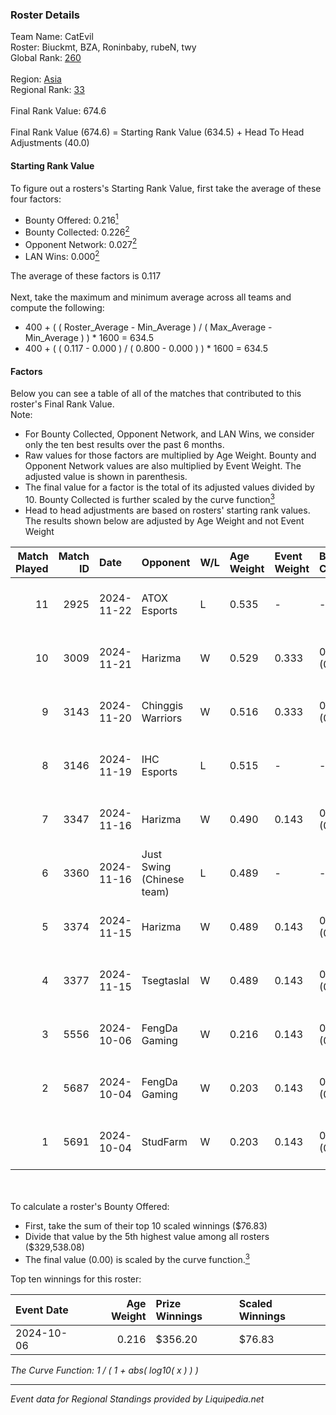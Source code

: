 ### Roster Details<br />
Team Name: CatEvil<br />
Roster: Biuckmt, BZA, Roninbaby, rubeN, twy<br />
Global Rank: [260](../standings_global.md)<br />
<br />
Region: [Asia]( ../standings_asia.md)<br />
Regional Rank: [33]( ../standings_asia.md)<br />
<br />
Final Rank Value:  674.6<br />
<br />
Final Rank Value (674.6) = Starting Rank Value (634.5) + Head To Head Adjustments (40.0)<br />

#### Starting Rank Value<br />
To figure out a rosters's Starting Rank Value, first take the average of these four factors:<br />
- Bounty Offered: 0.216[<sup>1</sup>](#table2)
- Bounty Collected: 0.226[<sup>2</sup>](#table1)
- Opponent Network: 0.027[<sup>2</sup>](#table1)
- LAN Wins: 0.000[<sup>2</sup>](#table1)

The average of these factors is 0.117<br />
<br />
Next, take the maximum and minimum average across all teams and compute the following:<br />
- 400 + ( ( Roster_Average - Min_Average ) / ( Max_Average - Min_Average ) ) * 1600 = 634.5
- 400 + ( ( 0.117 - 0.000 ) / ( 0.800 - 0.000 ) ) * 1600 = 634.5


#### Factors<br />
Below you can see a table of all of the matches that contributed to this roster's Final Rank Value.<br />
Note:<br />

- For Bounty Collected, Opponent Network, and LAN Wins, we consider only the ten best results over the past 6 months.
- Raw values for those factors are multiplied by Age Weight. Bounty and Opponent Network values are also multiplied by Event Weight. The adjusted value is shown in parenthesis.
- The final value for a factor is the total of its adjusted values divided by 10. Bounty Collected is further scaled by the curve function[<sup>3</sup>](#curveFunction)
- Head to head adjustments are based on rosters' starting rank values. The results shown below are adjusted by Age Weight and not Event Weight
<span id="table1"></span><br />


| Match Played | Match ID | Date       | Opponent                  | W/L | Age Weight | Event Weight | Bounty Collected | Opponent Network | LAN Wins  | H2H Adj. | Roster                              |
| -: | -: | :- | :- | :- | :- | :- | :- | :- | :- | -: | :- |
|           11 |     2925 | 2024-11-22 | ATOX Esports              | L   | 0.535      | -            | -                | -                | -         |    -1.40 | Biuckmt, BZA, Roninbaby, rubeN, twy |
|           10 |     3009 | 2024-11-21 | Harizma                   | W   | 0.529      | 0.333        | 0.002 (0.000)    | 0.428 (0.075)    | 0 (0.000) |     9.88 | Biuckmt, BZA, Roninbaby, rubeN, twy |
|            9 |     3143 | 2024-11-20 | Chinggis Warriors         | W   | 0.516      | 0.333        | 0.016 (0.003)    | 0.563 (0.097)    | 0 (0.000) |    12.92 | Biuckmt, BZA, Roninbaby, rubeN, twy |
|            8 |     3146 | 2024-11-19 | IHC Esports               | L   | 0.515      | -            | -                | -                | -         |    -7.27 | Biuckmt, BZA, Roninbaby, rubeN, twy |
|            7 |     3347 | 2024-11-16 | Harizma                   | W   | 0.490      | 0.143        | 0.002 (0.000)    | 0.428 (0.030)    | 0 (0.000) |     9.32 | Biuckmt, BZA, Roninbaby, rubeN, twy |
|            6 |     3360 | 2024-11-16 | Just Swing (Chinese team) | L   | 0.489      | -            | -                | -                | -         |    -6.39 | Biuckmt, BZA, Roninbaby, rubeN, twy |
|            5 |     3374 | 2024-11-15 | Harizma                   | W   | 0.489      | 0.143        | 0.002 (0.000)    | 0.428 (0.030)    | 0 (0.000) |     9.17 | Biuckmt, BZA, Roninbaby, rubeN, twy |
|            4 |     3377 | 2024-11-15 | Tsegtaslal                | W   | 0.489      | 0.143        | 0.000 (0.000)    | 0.047 (0.003)    | 0 (0.000) |     3.10 | Biuckmt, BZA, Roninbaby, rubeN, twy |
|            3 |     5556 | 2024-10-06 | FengDa Gaming             | W   | 0.216      | 0.143        | 0.008 (0.000)    | 0.550 (0.017)    | 0 (0.000) |     3.97 | Biuckmt, lan, roninbaby, rubeN, twy |
|            2 |     5687 | 2024-10-04 | FengDa Gaming             | W   | 0.203      | 0.143        | 0.008 (0.000)    | 0.550 (0.016)    | 0 (0.000) |     3.78 | Biuckmt, lan, roninbaby, rubeN, twy |
|            1 |     5691 | 2024-10-04 | StudFarm                  | W   | 0.203      | 0.143        | 0.000 (0.000)    | 0.029 (0.001)    | 0 (0.000) |     2.96 | Biuckmt, lan, roninbaby, rubeN, twy |

<br />
<span id="table2"></span><br />
To calculate a roster's Bounty Offered:<br />

- First, take the sum of their top 10 scaled winnings ($76.83)
- Divide that value by the 5th highest value among all rosters ($329,538.08)
- The final value (0.00) is scaled by the curve function.[<sup>3</sup>](#curveFunction)

Top ten winnings for this roster:<br />

| Event Date | Age Weight | Prize Winnings | Scaled Winnings |
| :- | -: | :- | :- |
| 2024-10-06 |      0.216 | $356.20        | $76.83          |


<span id="curveFunction"></span>_The Curve Function: 1 / ( 1 + abs( log10( x ) ) )_<br />

---
_Event data for Regional Standings provided by Liquipedia.net_<br />
